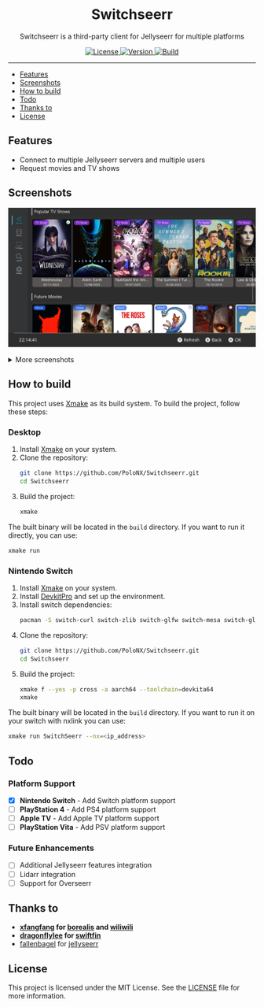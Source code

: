 <div align="center">
    <h1>Switchseerr</h1>
    <p>Switchseerr is a third-party client for Jellyseerr for multiple platforms</p>
</div>

<p align="center">
    <a rel="LICENSE" href="https://github.com/PoloNX/Switchseerr/blob/master/LICENSE">
        <img src="https://img.shields.io/static/v1?label=license&message=MIT&labelColor=111111&color=0057da&style=for-the-badge&logo=data%3Aimage/png%3Bbase64%2CiVBORw0KGgoAAAANSUhEUgAAABQAAAATCAYAAACQjC21AAAACXBIWXMAAAsTAAALEwEAmpwYAAAAIGNIUk0AAHpFAACAgwAA/FcAAIDoAAB5FgAA8QEAADtfAAAcheDStWoAAAFGSURBVHjarJK9LgRhFIafWUuiEH/rJwrJClEq3IELUKgo3IrETWh0FC7BNVih0AoKBQoEydq11qMwm5yMsbPEm3yZd55zvnfO92VQKVhLak09UZeL%2BrsVZ9Qdv2tXnf1NYEndUushZFGthvemuq32FwWuq%2BeZid5DvZGpXambeYGr6qnd9dGldqaudQL3QuFWvVbbmaC6%2BprDr9WbwA4SdQW4BwaABb50CTykfjjwC%2BAx9SPAfOANYDxRCXpOnxNAM4ePA63Ul8NHR4E2QClsGgGG0jUR%2BFjglcAn8/pj4HTwUz/42FPJ68lOSDhCkR/O46XM0Qh3VcRH83jph%2BZefKUosBr8XA%2B%2BmufLAR4Dh6k/CrzWA691YOc/3Ejv6iNM3k59Xw%2B8D3gC9hN1ErjjfzSbqHVg8J8CG2XgBXgL4/9VCdD6HACaHdcHGCRMgQAAAABJRU5ErkJggg%3D%3D" alt=License>
    </a>
    <a rel="VERSION" href="https://github.com/PoloNX/AtmoPackUpdater">
        <img src="https://img.shields.io/static/v1?label=version&message=1.0.0&labelColor=111111&color=06f&style=for-the-badge" alt="Version">
    </a>
    <a rel="BUILD" href="https://github.com/PoloNX/Switchseerr/actions">
        <img src="https://img.shields.io/github/actions/workflow/status/PoloNX/Switchseerr/linux-build.yml?branch=master&labelColor=111111&color=06f&style=for-the-badge" alt=Build>
    </a>
</p>

---

- [Features](#features)
- [Screenshots](#screenshots)
- [How to build](#how-to-build)
- [Todo](#todo)
- [Thanks to](#thanks-to)
- [License](#license)


## Features
- Connect to multiple Jellyseerr servers and multiple users
- Request movies and TV shows

## Screenshots

![](./screenshots/1.png)

<details>
    <summary>More screenshots</summary>
    <img src="https://raw.githubusercontent.com/PoloNX/Switchseerr/master/screenshots/2.png" alt="Screenshot 1">
    <img src="https://raw.githubusercontent.com/PoloNX/Switchseerr/master/screenshots/3.png" alt="Screenshot 2">
    <img src="https://raw.githubusercontent.com/PoloNX/Switchseerr/master/screenshots/4.png" alt="Screenshot 3">
    <img src="https://raw.githubusercontent.com/PoloNX/Switchseerr/master/screenshots/5.png" alt="Screenshot 4">
</details>

## How to build

This project uses [Xmake](https://xmake.io/) as its build system. To build the project, follow these steps:

### Desktop

1. Install [Xmake](https://xmake.io/#/getting_started) on your system.
2. Clone the repository:
   ```bash
   git clone https://github.com/PoloNX/Switchseerr.git
   cd Switchseerr
   ```
3. Build the project:
    ```bash
   xmake
   ```
The built binary will be located in the `build` directory.
If you want to run it directly, you can use:
   ```bash
   xmake run
   ```

### Nintendo Switch
1. Install [Xmake](https://xmake.io/#/getting_started) on your system.
2. Install [DevkitPro](https://devkitpro.org/wiki/Getting_Started) and set up the environment.
3. Install switch dependencies:
   ```bash
   pacman -S switch-curl switch-zlib switch-glfw switch-mesa switch-glm
   ```
4. Clone the repository:
   ```bash
   git clone https://github.com/PoloNX/Switchseerr.git
   cd Switchseerr
   ```
5. Build the project:
   ```bash
   xmake f --yes -p cross -a aarch64 --toolchain=devkita64
   xmake
   ```
The built binary will be located in the `build` directory.
If you want to run it on your switch with nxlink you can use:
   ```bash
   xmake run SwitchSeerr --nx=<ip_address>
   ```

## Todo

### Platform Support
- [x] **Nintendo Switch** - Add Switch platform support
- [ ] **PlayStation 4** - Add PS4 platform support
- [ ] **Apple TV** - Add Apple TV platform support  
- [ ] **PlayStation Vita** - Add PSV platform support

### Future Enhancements
- [ ] Additional Jellyseerr features integration
- [ ] Lidarr integration
- [ ] Support for Overseerr

## Thanks to
- **[xfangfang](https://github.com/xfangfang) for [borealis](https://github.com/xfangfang/borealis) and [wiliwili](https://github.com/xfangfang/wiliwili)**
- **[dragonflylee](https://github.com/dragonflylee) for [swiftfin](https://github.com/dragonflylee/swiftfin)**
- [fallenbagel](https://github.com/fallenbagel) for [jellyseerr](https://github.com/fallenbagel/jellyseerr)

## License
This project is licensed under the MIT License. See the [LICENSE](https://github.com/PoloNX/Switchseerr/blob/master/LICENSE) file for more information.